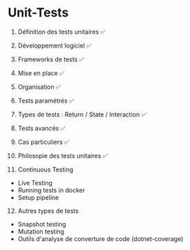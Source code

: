 # Unit-Tests

1. Définition des tests unitaires ✅
2. Développement logiciel ✅
3. Frameworks de tests ✅
4. Mise en place ✅
5. Organisation ✅
6. Tests paramétrés ✅
7. Types de tests : Return / State / Interaction ✅
8. Tests avancés ✅
9. Cas particuliers ✅
10. Philosopie des tests unitaires ✅

11. Continuous Testing

- Live Testing
- Running tests in docker
- Setup pipeline

12. Autres types de tests

- Snapshot testing
- Mutation testing
- Outils d'analyse de converture de code (dotnet-coverage)
